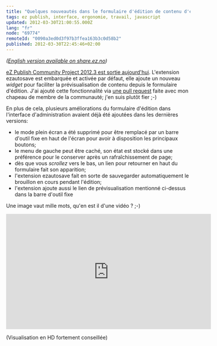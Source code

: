 ```yaml
---
title: "Quelques nouveautés dans le formulaire d'édition de contenu d'eZ Publish"
tags: ez publish, interface, ergonomie, travail, javascript
updated: 2012-03-30T21:00:55.000Z
lang: "fr"
node: "69774"
remoteId: "0090a3ed0d3f97b3ffea163b3c0d58b2"
published: 2012-03-30T22:45:46+02:00
---
```


*([English version available on share.ez.no](http://share.ez.no/blogs/damien-pobel/improvements-in-the-content-edit-of-the-admin-interface))*


[eZ Publish Community Project 2012.3 est sortie aujourd'hui](http://share.ez.no/blogs/community-project-board/ez-publish-community-project-2012.3-unveiled-today). L'extension ezautosave est embarquée et activée par défaut, elle ajoute un nouveau *widget* pour faciliter la prévisualisation de contenu depuis le formulaire d'édition. J'ai ajouté cette fonctionnalité via [une pull request](https://github.com/ezsystems/ezautosave/pull/2) faite avec mon chapeau de membre de la communauté; j'en suis plutôt fier ;-)


En plus de cela, plusieurs améliorations du formulaire d'édition dans l'interface d'administration avaient déjà été ajoutées dans les dernières versions:

* le mode plein écran a été supprimé pour être remplacé par un barre d'outil fixe en haut de l'écran pour avoir à disposition les principaux boutons;
* le menu de gauche peut être caché, son état est stocké dans une préférence pour le conserver après un rafraîchissement de page;
* dès que vous *scrollez* vers le bas, un lien pour retourner en haut du formulaire fait son apparition;
* l'extension ezautosave fait en sorte de sauvegarder automatiquement le brouillon en cours pendant l'édition;
* l'extension ajoute aussi le lien de prévisualisation mentionné ci-dessus dans la barre d'outil fixe

Une image vaut mille mots, qu'en est il d'une vidéo ? ;-)

<div class="video-container">
<iframe width="560" height="315" src="https://www.youtube-nocookie.com/embed/By7-YbYTGLA?rel=0" frameborder="0" allow="autoplay; encrypted-media" allowfullscreen></iframe>
</div>

(Visualisation en HD fortement conseillée)
